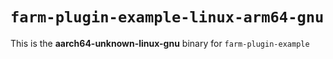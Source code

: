 # `farm-plugin-example-linux-arm64-gnu`

This is the **aarch64-unknown-linux-gnu** binary for `farm-plugin-example`
